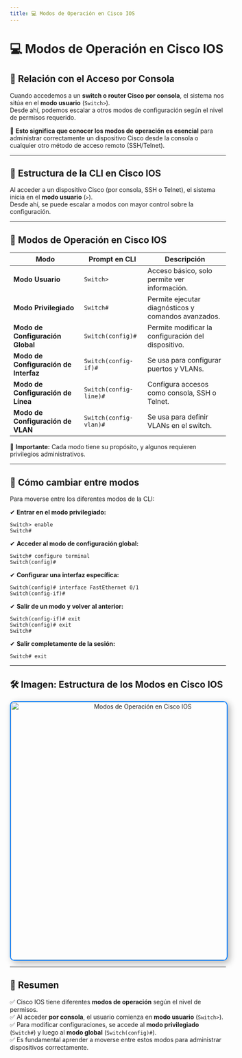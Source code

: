 ```yaml
---
title: 💻 Modos de Operación en Cisco IOS
---
```


# 💻 Modos de Operación en Cisco IOS

## 🔗 Relación con el Acceso por Consola

Cuando accedemos a un **switch o router Cisco por consola**, el sistema nos sitúa en el **modo usuario** (`Switch>`).  
Desde ahí, podemos escalar a otros modos de configuración según el nivel de permisos requerido.  

📌 **Esto significa que conocer los modos de operación es esencial** para administrar correctamente un dispositivo Cisco desde la consola o cualquier otro método de acceso remoto (SSH/Telnet).

---

## 📌 Estructura de la CLI en Cisco IOS

Al acceder a un dispositivo Cisco (por consola, SSH o Telnet), el sistema inicia en el **modo usuario** (`>`).  
Desde ahí, se puede escalar a modos con mayor control sobre la configuración.

---

## 🔹 Modos de Operación en Cisco IOS

| **Modo**                      | **Prompt en CLI**     | **Descripción** |
|--------------------------------|----------------------|-----------------|
| **Modo Usuario**               | `Switch>`           | Acceso básico, solo permite ver información. |
| **Modo Privilegiado**          | `Switch#`           | Permite ejecutar diagnósticos y comandos avanzados. |
| **Modo de Configuración Global** | `Switch(config)#`  | Permite modificar la configuración del dispositivo. |
| **Modo de Configuración de Interfaz** | `Switch(config-if)#` | Se usa para configurar puertos y VLANs. |
| **Modo de Configuración de Línea** | `Switch(config-line)#` | Configura accesos como consola, SSH o Telnet. |
| **Modo de Configuración de VLAN** | `Switch(config-vlan)#` | Se usa para definir VLANs en el switch. |

📌 **Importante:** Cada modo tiene su propósito, y algunos requieren privilegios administrativos.

---

## 🎯 Cómo cambiar entre modos

Para moverse entre los diferentes modos de la CLI:

✔ **Entrar en el modo privilegiado:**  
```shell
Switch> enable
Switch#
```

✔ **Acceder al modo de configuración global:**  
```shell
Switch# configure terminal
Switch(config)#
```

✔ **Configurar una interfaz específica:**  
```shell
Switch(config)# interface FastEthernet 0/1
Switch(config-if)#
```

✔ **Salir de un modo y volver al anterior:**  
```shell
Switch(config-if)# exit
Switch(config)# exit
Switch#
```

✔ **Salir completamente de la sesión:**  
```shell
Switch# exit
```

---

## 🛠️ Imagen: Estructura de los Modos en Cisco IOS

<div style="text-align: center;">
    <img src="/images/modosoperacion.png" alt="Modos de Operación en Cisco IOS" width="600px"
         style="border: 2px solid #007bff; box-shadow: 5px 5px 15px rgba(0, 0, 0, 0.3); border-radius: 10px; 
         transition: transform 0.3s ease-in-out, box-shadow 0.3s ease-in-out;"
         onmouseover="this.style.transform='scale(1.05)'; this.style.boxShadow='8px 8px 20px rgba(0, 0, 0, 0.5)';"
         onmouseout="this.style.transform='scale(1)';">
</div>

---

## 📝 Resumen

✅ Cisco IOS tiene diferentes **modos de operación** según el nivel de permisos.  
✅ Al acceder **por consola**, el usuario comienza en **modo usuario** (`Switch>`).  
✅ Para modificar configuraciones, se accede al **modo privilegiado** (`Switch#`) y luego al **modo global** (`Switch(config)#`).  
✅ Es fundamental aprender a moverse entre estos modos para administrar dispositivos correctamente.  

